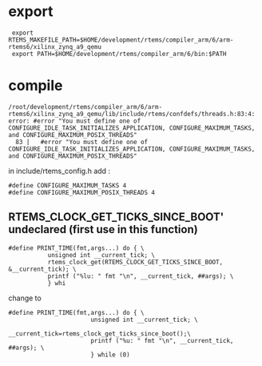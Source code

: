  # export
 
 ```
  export RTEMS_MAKEFILE_PATH=$HOME/development/rtems/compiler_arm/6/arm-rtems6/xilinx_zynq_a9_qemu
  export PATH=$HOME/development/rtems/compiler_arm/6/bin:$PATH
 ```
 
 # compile 
 
 ```
 /root/development/rtems/compiler_arm/6/arm-rtems6/xilinx_zynq_a9_qemu/lib/include/rtems/confdefs/threads.h:83:4: error: #error "You must define one of CONFIGURE_IDLE_TASK_INITIALIZES_APPLICATION, CONFIGURE_MAXIMUM_TASKS, and CONFIGURE_MAXIMUM_POSIX_THREADS"
   83 |   #error "You must define one of CONFIGURE_IDLE_TASK_INITIALIZES_APPLICATION, CONFIGURE_MAXIMUM_TASKS, and CONFIGURE_MAXIMUM_POSIX_THREADS"
 ```
 
 in include/rtems_config.h add :
 
 ```
#define CONFIGURE_MAXIMUM_TASKS 4
#define CONFIGURE_MAXIMUM_POSIX_THREADS 4
 ```
 
 ## RTEMS_CLOCK_GET_TICKS_SINCE_BOOT' undeclared (first use in this function)
 
 ```
 #define PRINT_TIME(fmt,args...) do { \
			unsigned int __current_tick; \
			rtems_clock_get(RTEMS_CLOCK_GET_TICKS_SINCE_BOOT, &__current_tick); \
			printf ("%lu: " fmt "\n", __current_tick, ##args); \
			} whi
 ```
 
 change to
 
 ```
 #define PRINT_TIME(fmt,args...) do { \
                        unsigned int __current_tick; \
                        __current_tick=rtems_clock_get_ticks_since_boot();\
                        printf ("%u: " fmt "\n", __current_tick, ##args); \
                        } while (0)

 ```
 